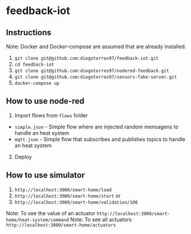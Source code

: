 # feedback-iot

## Instructions

Note: Docker and Docker-compose are assumed that are already installed.

1. `git clone git@github.com:diogotorres97/feedback-iot.git`
2. `cd feedback-iot`
3. `git clone git@github.com:diogotorres97/nodered-feedback.git`
4. `git clone git@github.com:diogotorres97/sensors-fake-server.git`
5. `docker-compose up`

## How to use node-red

1. Import flows from `flows` folder
 * `simple.json` - Simple flow where are injected random mensagens to handle an heat system
 * `mqtt.json` - Simple flow that subscribes and publishes topics to handle an heat system
2. Deploy

## How to use simulator
1. `http://localhost:3000/smart-home/load`
2. `http://localhost:3000/smart-home/start`
or
2. `http://localhost:3000/smart-home/validation/100`

Note: To see the value of an actuator `http://localhost:3000/smart-home/heat-system/command`
Note: To see all actuators `http://localhost:3000/smart-home/actuators`
